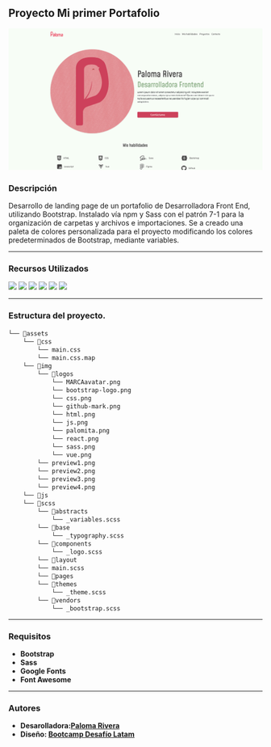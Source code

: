 ## Proyecto Mi primer Portafolio
![](/assets/img/preview-portafolio.png)
### Descripción
Desarrollo de landing page de un portafolio de Desarrolladora Front End, utilizando Bootstrap. Instalado vía npm y Sass con el patrón 7-1 para la organización de carpetas y archivos e importaciones.
Se a creado una paleta de colores personalizada para el proyecto modificando los colores predeterminados de Bootstrap, mediante variables.
***
### Recursos Utilizados

![](https://img.shields.io/badge/HTML5-E34F26?style=for-the-badge&logo=html5&logoColor=white) ![](https://img.shields.io/badge/CSS3-1572B6?style=for-the-badge&logo=css3&logoColor=white) ![](https://img.shields.io/badge/Bootstrap-563D7C?style=for-the-badge&logo=bootstrap&logoColor=white ) ![](https://img.shields.io/badge/Sass-CC6699?style=for-the-badge&logo=sass&logoColor=white) ![](https://img.shields.io/badge/JavaScript-323330?style=for-the-badge&logo=javascript&logoColor=F7DF1E) ![](https://img.shields.io/badge/Font_Awesome-339AF0?style=for-the-badge&logo=fontawesome&logoColor=white)

***
### Estructura del proyecto.
~~~~
└── 📁assets
    └── 📁css
        └── main.css
        └── main.css.map
    └── 📁img
        └── 📁logos
            └── MARCAavatar.png
            └── bootstrap-logo.png
            └── css.png
            └── github-mark.png
            └── html.png
            └── js.png
            └── palomita.png
            └── react.png
            └── sass.png
            └── vue.png
        └── preview1.png
        └── preview2.png
        └── preview3.png
        └── preview4.png
    └── 📁js
    └── 📁scss
        └── 📁abstracts
            └── _variables.scss
        └── 📁base
            └── _typography.scss
        └── 📁components
            └── _logo.scss
        └── 📁layout
        └── main.scss
        └── 📁pages
        └── 📁themes
            └── _theme.scss
        └── 📁vendors
            └── _bootstrap.scss
~~~~
    

***
### Requisitos
- **Bootstrap**
- **Sass**
- **Google Fonts**
- **Font Awesome**
***
### Autores
- **Desarolladora:[Paloma Rivera](https://github.com/**SingularPigeon)**
- **Diseño: [Bootcamp Desafío Latam](desafiolatam.com)**
